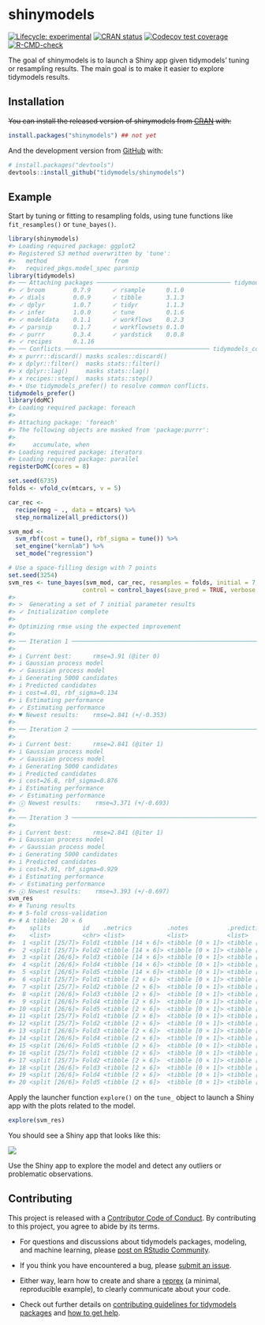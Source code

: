 
<!-- README.md is generated from README.Rmd. Please edit that file -->

# shinymodels

<!-- badges: start -->

[![Lifecycle:
experimental](https://img.shields.io/badge/lifecycle-experimental-orange.svg)](https://lifecycle.r-lib.org/articles/stages.html#experimental)
[![CRAN
status](https://www.r-pkg.org/badges/version/shinymodels)](https://CRAN.R-project.org/package=shinymodels)
[![Codecov test
coverage](https://codecov.io/gh/tidymodels/shinymodels/branch/main/graph/badge.svg)](https://codecov.io/gh/tidymodels/shinymodels?branch=main)
[![R-CMD-check](https://github.com/tidymodels/shinymodels/workflows/R-CMD-check/badge.svg)](https://github.com/tidymodels/shinymodels/actions)
<!-- badges: end -->

The goal of shinymodels is to launch a Shiny app given tidymodels’
tuning or resampling results. The main goal is to make it easier to
explore tidymodels results.

## Installation

~~You can install the released version of shinymodels from
[CRAN](https://CRAN.R-project.org) with:~~

``` r
install.packages("shinymodels") ## not yet
```

And the development version from [GitHub](https://github.com/) with:

``` r
# install.packages("devtools")
devtools::install_github("tidymodels/shinymodels")
```

## Example

Start by tuning or fitting to resampling folds, using tune functions
like `fit_resamples()` or `tune_bayes()`.

``` r
library(shinymodels)
#> Loading required package: ggplot2
#> Registered S3 method overwritten by 'tune':
#>   method                   from   
#>   required_pkgs.model_spec parsnip
library(tidymodels)
#> ── Attaching packages ────────────────────────────────────── tidymodels 0.1.3 ──
#> ✓ broom        0.7.9      ✓ rsample      0.1.0 
#> ✓ dials        0.0.9      ✓ tibble       3.1.3 
#> ✓ dplyr        1.0.7      ✓ tidyr        1.1.3 
#> ✓ infer        1.0.0      ✓ tune         0.1.6 
#> ✓ modeldata    0.1.1      ✓ workflows    0.2.3 
#> ✓ parsnip      0.1.7      ✓ workflowsets 0.1.0 
#> ✓ purrr        0.3.4      ✓ yardstick    0.0.8 
#> ✓ recipes      0.1.16
#> ── Conflicts ───────────────────────────────────────── tidymodels_conflicts() ──
#> x purrr::discard() masks scales::discard()
#> x dplyr::filter()  masks stats::filter()
#> x dplyr::lag()     masks stats::lag()
#> x recipes::step()  masks stats::step()
#> • Use tidymodels_prefer() to resolve common conflicts.
tidymodels_prefer()
library(doMC)
#> Loading required package: foreach
#> 
#> Attaching package: 'foreach'
#> The following objects are masked from 'package:purrr':
#> 
#>     accumulate, when
#> Loading required package: iterators
#> Loading required package: parallel
registerDoMC(cores = 8)

set.seed(6735)
folds <- vfold_cv(mtcars, v = 5)

car_rec <-
  recipe(mpg ~ ., data = mtcars) %>%
  step_normalize(all_predictors())

svm_mod <-
  svm_rbf(cost = tune(), rbf_sigma = tune()) %>%
  set_engine("kernlab") %>%
  set_mode("regression")

# Use a space-filling design with 7 points
set.seed(3254)
svm_res <- tune_bayes(svm_mod, car_rec, resamples = folds, initial = 7, iter = 3,
                     control = control_bayes(save_pred = TRUE, verbose = TRUE))
#> 
#> >  Generating a set of 7 initial parameter results
#> ✓ Initialization complete
#> 
#> Optimizing rmse using the expected improvement
#> 
#> ── Iteration 1 ─────────────────────────────────────────────────────────────────
#> 
#> i Current best:      rmse=3.91 (@iter 0)
#> i Gaussian process model
#> ✓ Gaussian process model
#> i Generating 5000 candidates
#> i Predicted candidates
#> i cost=4.01, rbf_sigma=0.134
#> i Estimating performance
#> ✓ Estimating performance
#> ♥ Newest results:    rmse=2.841 (+/-0.353)
#> 
#> ── Iteration 2 ─────────────────────────────────────────────────────────────────
#> 
#> i Current best:      rmse=2.841 (@iter 1)
#> i Gaussian process model
#> ✓ Gaussian process model
#> i Generating 5000 candidates
#> i Predicted candidates
#> i cost=26.8, rbf_sigma=0.876
#> i Estimating performance
#> ✓ Estimating performance
#> ⓧ Newest results:    rmse=3.371 (+/-0.693)
#> 
#> ── Iteration 3 ─────────────────────────────────────────────────────────────────
#> 
#> i Current best:      rmse=2.841 (@iter 1)
#> i Gaussian process model
#> ✓ Gaussian process model
#> i Generating 5000 candidates
#> i Predicted candidates
#> i cost=3.91, rbf_sigma=0.929
#> i Estimating performance
#> ✓ Estimating performance
#> ⓧ Newest results:    rmse=3.393 (+/-0.697)
svm_res
#> # Tuning results
#> # 5-fold cross-validation 
#> # A tibble: 20 × 6
#>    splits         id    .metrics          .notes           .predictions    .iter
#>    <list>         <chr> <list>            <list>           <list>          <int>
#>  1 <split [25/7]> Fold1 <tibble [14 × 6]> <tibble [0 × 1]> <tibble [49 × …     0
#>  2 <split [25/7]> Fold2 <tibble [14 × 6]> <tibble [0 × 1]> <tibble [49 × …     0
#>  3 <split [26/6]> Fold3 <tibble [14 × 6]> <tibble [0 × 1]> <tibble [42 × …     0
#>  4 <split [26/6]> Fold4 <tibble [14 × 6]> <tibble [0 × 1]> <tibble [42 × …     0
#>  5 <split [26/6]> Fold5 <tibble [14 × 6]> <tibble [0 × 1]> <tibble [42 × …     0
#>  6 <split [25/7]> Fold1 <tibble [2 × 6]>  <tibble [0 × 1]> <tibble [7 × 6…     1
#>  7 <split [25/7]> Fold2 <tibble [2 × 6]>  <tibble [0 × 1]> <tibble [7 × 6…     1
#>  8 <split [26/6]> Fold3 <tibble [2 × 6]>  <tibble [0 × 1]> <tibble [6 × 6…     1
#>  9 <split [26/6]> Fold4 <tibble [2 × 6]>  <tibble [0 × 1]> <tibble [6 × 6…     1
#> 10 <split [26/6]> Fold5 <tibble [2 × 6]>  <tibble [0 × 1]> <tibble [6 × 6…     1
#> 11 <split [25/7]> Fold1 <tibble [2 × 6]>  <tibble [0 × 1]> <tibble [7 × 6…     2
#> 12 <split [25/7]> Fold2 <tibble [2 × 6]>  <tibble [0 × 1]> <tibble [7 × 6…     2
#> 13 <split [26/6]> Fold3 <tibble [2 × 6]>  <tibble [0 × 1]> <tibble [6 × 6…     2
#> 14 <split [26/6]> Fold4 <tibble [2 × 6]>  <tibble [0 × 1]> <tibble [6 × 6…     2
#> 15 <split [26/6]> Fold5 <tibble [2 × 6]>  <tibble [0 × 1]> <tibble [6 × 6…     2
#> 16 <split [25/7]> Fold1 <tibble [2 × 6]>  <tibble [0 × 1]> <tibble [7 × 6…     3
#> 17 <split [25/7]> Fold2 <tibble [2 × 6]>  <tibble [0 × 1]> <tibble [7 × 6…     3
#> 18 <split [26/6]> Fold3 <tibble [2 × 6]>  <tibble [0 × 1]> <tibble [6 × 6…     3
#> 19 <split [26/6]> Fold4 <tibble [2 × 6]>  <tibble [0 × 1]> <tibble [6 × 6…     3
#> 20 <split [26/6]> Fold5 <tibble [2 × 6]>  <tibble [0 × 1]> <tibble [6 × 6…     3
```

Apply the launcher function `explore()` on the `tune_` object to launch
a Shiny app with the plots related to the model.

``` r
explore(svm_res)
```

You should see a Shiny app that looks like this:

![](https://media.giphy.com/media/MJQBGHVZmGzFiMqWMs/giphy.gif)

Use the Shiny app to explore the model and detect any outliers or
problematic observations.

## Contributing

This project is released with a [Contributor Code of
Conduct](https://contributor-covenant.org/version/2/0/CODE_OF_CONDUCT.html).
By contributing to this project, you agree to abide by its terms.

-   For questions and discussions about tidymodels packages, modeling,
    and machine learning, please [post on RStudio
    Community](https://community.rstudio.com/new-topic?category_id=15&tags=tidymodels,question).

-   If you think you have encountered a bug, please [submit an
    issue](https://github.com/tidymodels/shinymodels/issues).

-   Either way, learn how to create and share a
    [reprex](https://reprex.tidyverse.org/articles/articles/learn-reprex.html)
    (a minimal, reproducible example), to clearly communicate about your
    code.

-   Check out further details on [contributing guidelines for tidymodels
    packages](https://www.tidymodels.org/contribute/) and [how to get
    help](https://www.tidymodels.org/help/).
